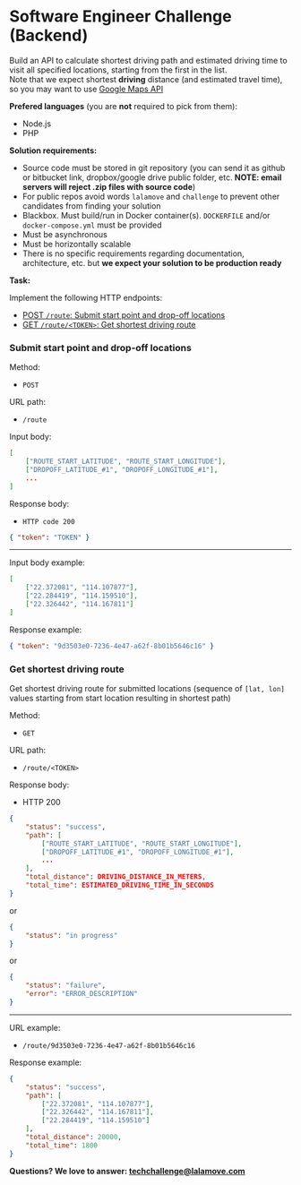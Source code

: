 # Software Engineer Challenge (Backend)

Build an API to calculate shortest driving path and estimated driving time to visit all specified locations, starting from the first in the list.  
Note that we expect shortest **driving** distance (and estimated travel time), so you may want to use [Google Maps API](https://developers.google.com/maps/)  

**Prefered languages** (you are **not** required to pick from them):
 - Node.js
 - PHP

**Solution requirements:**
 - Source code must be stored in git repository (you can send it as github or bitbucket link, dropbox/google drive public folder, etc. **NOTE: email servers will reject .zip files with source code**)
 - For public repos avoid words `lalamove` and `challenge` to prevent other candidates from finding your solution
 - Blackbox. Must build/run in Docker container(s). `DOCKERFILE` and/or `docker-compose.yml` must be provided
 - Must be asynchronous
 - Must be horizontally scalable
 - There is no specific requirements regarding documentation, architecture, etc. but **we expect your solution to be production ready**

**Task:**

Implement the following HTTP endpoints:

- [POST `/route`: Submit start point and drop-off locations](#submit-start-point-and-drop-off-locations)
- [GET `/route/<TOKEN>`: Get shortest driving route](#get-shortest-driving-route)

### Submit start point and drop-off locations

Method:  
 - `POST`

URL path:  
 - `/route`

Input body:  

```json
[
	["ROUTE_START_LATITUDE", "ROUTE_START_LONGITUDE"],
	["DROPOFF_LATITUDE_#1", "DROPOFF_LONGITUDE_#1"],
	...
]
```

Response body:  
 - `HTTP code 200`  

```json
{ "token": "TOKEN" }
```

---

Input body example:

```json
[
	["22.372081", "114.107877"],
	["22.284419", "114.159510"],
	["22.326442", "114.167811"]
]
```

Response example:

```json
{ "token": "9d3503e0-7236-4e47-a62f-8b01b5646c16" }
```

### Get shortest driving route
Get shortest driving route for submitted locations (sequence of `[lat, lon]` values starting from start location resulting in shortest path)

Method:  
- `GET`

URL path:  
- `/route/<TOKEN>`

Response body:  
- HTTP 200  

```json
{
	"status": "success",
	"path": [
		["ROUTE_START_LATITUDE", "ROUTE_START_LONGITUDE"],
		["DROPOFF_LATITUDE_#1", "DROPOFF_LONGITUDE_#1"],
		...
	],
	"total_distance": DRIVING_DISTANCE_IN_METERS,
	"total_time": ESTIMATED_DRIVING_TIME_IN_SECONDS
}
```  
or  

```json
{
	"status": "in progress"
}
```  
or  

```json
{
	"status": "failure",
	"error": "ERROR_DESCRIPTION"
}
```

---

URL example:  
 - `/route/9d3503e0-7236-4e47-a62f-8b01b5646c16`

Response example:  
```json
{
	"status": "success",
	"path": [
		["22.372081", "114.107877"],
		["22.326442", "114.167811"],
		["22.284419", "114.159510"]
	],
	"total_distance": 20000,
	"total_time": 1800
}
```

**Questions? We love to answer: <techchallenge@lalamove.com>**

